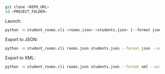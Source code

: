 ```bash
git clone <REPO_URL>
cd <PROJECT_FOLDER>
```
Launch:
```bash
python -m student_rooms.cli <rooms.json> <students.json> [--format json|xml] [--output файл]
```
Export to JSON:
```bash
python -m student_rooms.cli rooms.json students.json --format json --output result.json
```
Export to XML:
```bash
python -m student_rooms.cli rooms.json students.json --format xml --output result.xml
```